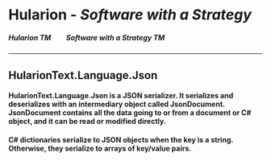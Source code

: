 
# Hularion - *Software with a Strategy*

##### Hularion TM &nbsp;&nbsp;&nbsp;&nbsp;&nbsp;&nbsp;&nbsp; Software with a Strategy TM

___

## HularionText.Language.Json

#### HularionText.Language.Json is a JSON serializer. It serializes and deserializes with an intermediary object called JsonDocument. JsonDocument contains all the data going to or from a document or C# object, and it can be read or modified directly.

#### C# dictionaries serialize to JSON objects when the key is a string. Otherwise, they serialize to arrays of key/value pairs.
